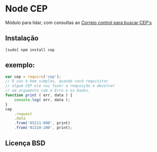 # Node CEP

Módulo para lidar, com consultas ao [Correio control para buscar CEP's](http://cep.correiocontrol.com.br/)

## Instalação

    [sudo] npm install cep

## exemplo:

``` javascript 
var cep = require('cep');
// O uso é bem simples, quando você requisitar
// algum CEP ele vai fazer a requsição e devolver
// um argumento com o Erro e os Dados.
function print ( err, data ) { 
    console.log( err, data );  
}
cep
    .request
    .data
    .from('05211-000', print)
    .from('01310-200', print);
```
## Licença BSD
